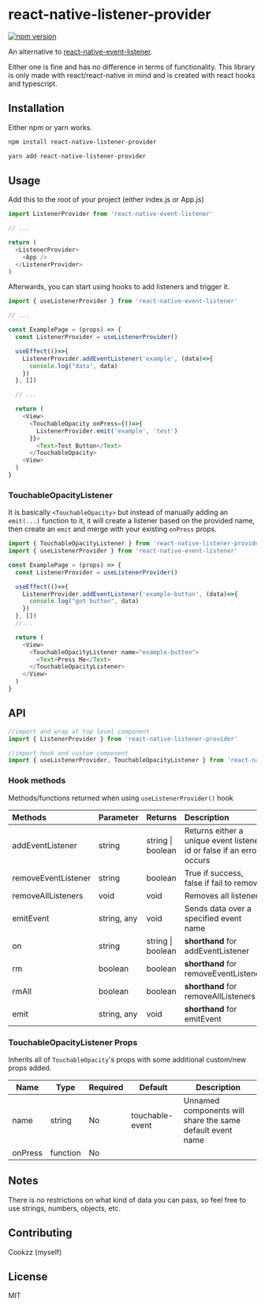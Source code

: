 # react-native-listener-provider

[![npm version](https://badge.fury.io/js/react-native-listener-provider.svg)](https://badge.fury.io/js/react-native-listener-provider)

An alternative to [react-native-event-listener](https://github.com/meinto/react-native-event-listeners).

Either one is fine and has no difference in terms of functionality. This library is only made with react/react-native in mind and is created with react hooks and typescript.

## Installation

Either npm or yarn works.

```sh
npm install react-native-listener-provider

yarn add react-native-listener-provider
```

## Usage

Add this to the root of your project (either index.js or App.js)

```js
import ListenerProvider from 'react-native-event-listener'

// ...

return (
  <ListenerProvider>
    <App />
  </ListenerProvider>
)
```

Afterwards, you can start using hooks to add listeners and trigger it.

```js
import { useListenerProvider } from 'react-native-event-listener'

// ...

const ExamplePage = (props) => {
  const ListenerProvider = useListenerProvider()

  useEffect(()=>{
    ListenerProvider.addEventListener('example', (data)=>{
      console.log("data", data)
    })
  }, [])

  // ...

  return (
    <View>
      <TouchableOpacity onPress={()=>{
        ListenerProvider.emit('example', 'test')
      }}>
        <Text>Test Button</Text>
      </TouchableOpacity>
    <View>
  )
}
```


### TouchableOpacityListener

It is basically `<TouchableOpacity>` but instead of manually adding an `emit(...)` function to it, it will create a listener based on the provided name, then create an `emit` and merge with your existing `onPress` props.

```js
import { TouchableOpacityListener } from 'react-native-listener-provider'
import { useListenerProvider } from 'react-native-event-listener'

const ExamplePage = (props) => {
  const ListenerProvider = useListenerProvider()

  useEffect(()=>{
    ListenerProvider.addEventListener('example-button', (data)=>{
      console.log("got button", data)
    })
  }, [])
  //...

  return (
    <View>
      <TouchableOpacityListener name="example-button">
        <Text>Press Me</Text>
      </TouchableOpacityListener>
    </View>
  )
}
```

## API

```js
//import and wrap at top level component
import { ListenerProvider } from 'react-native-listener-provider'

//import hook and custom component
import { useListenerProvider, TouchableOpacityListener } from 'react-native-listener-provider'
```

### Hook methods

Methods/functions returned when using `useListenerProvider()` hook

| Methods             | Parameter         | Returns           | Description                                                           |
| :------------------ | :---------------- | :-----------------| :---------------------------------------------------------------------|
| addEventListener    | string            | string \| boolean | Returns either a unique event listener id or false if an error occurs |
| removeEventListener | string            | boolean           | True if success, false if fail to remove                              |
| removeAllListeners  | void              | void              | Removes all listeners                                                 |
| emitEvent           | string, any       | void              | Sends data over a specified event name                                |
| on                  | string            | string \| boolean | **shorthand** for addEventListener                                    |
| rm                  | boolean           | boolean           | **shorthand** for removeEventListener                                 |
| rmAll               | boolean           | boolean           | **shorthand** for removeAllListeners                                  |
| emit                | string, any       | void              | **shorthand** for emitEvent                                           |


### TouchableOpacityListener Props

Inherits all of `TouchableOpacity`'s props with some additional custom/new props added.

| Name               | Type     | Required | Default         | Description                                                |
| ------------------ | -------- | -------- | --------------- | ---------------------------------------------------------- |
| name               | string   | No       | touchable-event | Unnamed components will share the same default event name  |
| onPress            | function | No       |                 |                                                            |

## Notes

There is no restrictions on what kind of data you can pass, so feel free to use strings, numbers, objects, etc.

## Contributing

Cookzz (myself)

## License

MIT
